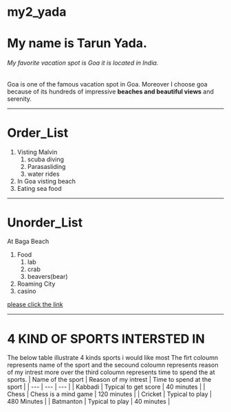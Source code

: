 # my2_yada
# My name is Tarun Yada.
###### My favorite vacation spot is Goa it is located in India.

Goa is one of the famous vacation spot in Goa. Moreover I choose goa because of its hundreds of impressive **beaches and beautiful views** and serenity.

---

# Order_List

1. Visting Malvin
    1. scuba diving
    2. Parasasliding
    3. water rides
2. In Goa visting beach
3. Eating sea food

---

# Unorder_List

At Baga Beach
1. Food
    1. lab
    3. crab
    2. beavers(bear)
2. Roaming City
3. casino

 [please click the link](MyStats.md)
***

# 4 KIND OF SPORTS INTERSTED IN 
The below table illustrate 4 kinds sports i would like most
The firt coloumn represents name of the sport and the secound coloumn represents reason of my intrest more over the third coloumn represents time to spend the at sports.
| Name of the sport | Reason of my intrest | Time to spend at the sport |
| --- |  ---  | --- | 
| Kabbadi | Typical to get score | 40 minutes |
| Chess | Chess is a mind game | 120 minutes |
| Cricket | Typical to play | 480 Minutes |
| Batmanton | Typical to play  | 40 minutes |



